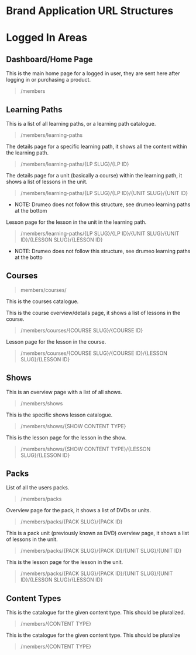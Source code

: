 # Brand Application URL Structures

# Logged In Areas

## Dashboard/Home Page
This is the main home page for a logged in user, they are sent here after logging in or purchasing a product.
> /members

## Learning Paths

This is a list of all learning paths, or a learning path catalogue.
> /members/learning-paths

The details page for a specific learning path, it shows all the content within the learning path.
> /members/learning-paths/{LP SLUG}/{LP ID}

The details page for a unit (basically a course) within the learning path, it shows a list of lessons in the unit.
> /members/learning-paths/{LP SLUG}/{LP ID}/{UNIT SLUG}/{UNIT ID}

* NOTE: Drumeo does not follow this structure, see drumeo learning paths at the bottom

Lesson page for the lesson in the unit in the learning path.
> /members/learning-paths/{LP SLUG}/{LP ID}/{UNIT SLUG}/{UNIT ID}/{LESSON SLUG}/{LESSON ID}


* NOTE: Drumeo does not follow this structure, see drumeo learning paths at the botto

## Courses
> members/courses/

This is the courses catalogue.

This is the course overview/details page, it shows a list of lessons in the course.
> /members/courses/{COURSE SLUG}/{COURSE ID}

Lesson page for the lesson in the course.
> /members/courses/{COURSE SLUG}/{COURSE ID}/{LESSON SLUG}/{LESSON ID}

## Shows

This is an overview page with a list of all shows.
> /members/shows

This is the specific shows lesson catalogue.
> /members/shows/{SHOW CONTENT TYPE}

This is the lesson page for the lesson in the show. </br>
> /members/shows/{SHOW CONTENT TYPE}/{LESSON SLUG}/{LESSON ID}

## Packs

List of all the users packs.
> /members/packs

Overview page for the pack, it shows a list of DVDs or units.
> /members/packs/{PACK SLUG}/{PACK ID}

This is a pack unit (previously known as DVD) overview page, it shows a list of lessons in the unit.
> /members/packs/{PACK SLUG}/{PACK ID}/{UNIT SLUG}/{UNIT ID}

This is the lesson page for the lesson in the unit.
> /members/packs/{PACK SLUG}/{PACK ID}/{UNIT SLUG}/{UNIT ID}/{LESSON SLUG}/{LESSON ID}

## Content Types

This is the catalogue for the given content type. This should be pluralized.
> /members/{CONTENT TYPE}

This is the catalogue for the given content type. This should be pluralize
> /members/{CONTENT TYPE}
